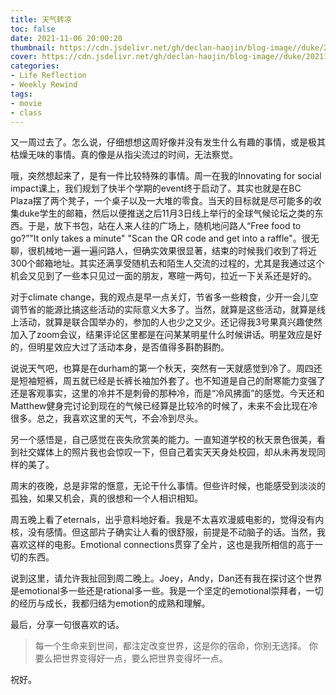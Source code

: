 ```yaml
---
title: 天气转凉
toc: false
date: 2021-11-06 20:00:20
thumbnail: https://cdn.jsdelivr.net/gh/declan-haojin/blog-image//duke/20211106200941.png
cover: https://cdn.jsdelivr.net/gh/declan-haojin/blog-image//duke/20211106200941.png
categories:
- Life Reflection
- Weekly Rewind
tags:
- movie
- class
---
```

又一周过去了。怎么说，仔细想想这周好像并没有发生什么有趣的事情，或是极其枯燥无味的事情。真的像是从指尖流过的时间，无法察觉。


<!--more-->

哦，突然想起来了，是有一件比较特殊的事情。周一在我的Innovating for social impact课上，我们规划了快半个学期的event终于启动了。其实也就是在BC Plaza摆了两个凳子，一个桌子以及一大堆的零食。当天的目标就是尽可能多的收集duke学生的邮箱，然后以便推送之后11月3日线上举行的全球气候论坛之类的东西。于是，放下书包，站在人来人往的广场上，随机地问路人“Free food to go?”"It only takes a minute" "Scan the QR code and get into a raffle"。很无聊，很机械地一遍一遍问路人，但确实效果很显著，结束的时候我们收到了将近300个邮箱地址。其实还满享受随机去和陌生人交流的过程的，尤其是我通过这个机会又见到了一些本只见过一面的朋友，寒暄一两句，拉近一下关系还是好的。


对于climate change，我的观点是早一点关灯，节省多一些粮食，少开一会儿空调节省的能源比搞这些活动的实际意义大多了。当然，就算是这些活动，就算是线上活动，就算是联合国举办的，参加的人也少之又少。还记得我3号果真兴趣使然加入了zoom会议，结果评论区里都是在问某某明星什么时候讲话。明星效应是好的，但明星效应大过了活动本身，是否值得多斟酌斟酌。

说说天气吧，也算是在durham的第一个秋天，突然有一天就感觉到冷了。周四还是短袖短裤，周五就已经是长裤长袖加外套了。也不知道是自己的耐寒能力变强了还是客观事实，这里的冷并不是刺骨的那种冷，而是“冷风拂面”的感觉。今天还和Matthew健身完讨论到现在的气候已经算是比较冷的时候了，未来不会比现在冷很多。总之，我喜欢这里的天气，不会冷到尽头。

另一个感悟是，自己感觉在丧失欣赏美的能力。一直知道学校的秋天景色很美，看到社交媒体上的照片我也会惊叹一下，但自己着实天天身处校园，却从未再发现同样的美了。

周末的夜晚，总是非常的惬意，无论干什么事情。但些许时候，也能感受到淡淡的孤独，如果又机会，真的很想和一个人相识相知。

周五晚上看了eternals，出乎意料地好看。我是不太喜欢漫威电影的，觉得没有内核，没有感情。但这部片子确实让人看的很舒服，前提是不动脑子的话。当然，我喜欢这样的电影。Emotional connections贯穿了全片，这也是我所相信的高于一切的东西。

说到这里，请允许我扯回到周二晚上。Joey，Andy，Dan还有我在探讨这个世界是emotional多一些还是rational多一些。我是一个坚定的emotional崇拜者，一切的经历与成长，我都归结为emotion的成熟和理解。


最后，分享一句很喜欢的话。
> 每一个生命来到世间，都注定改变世界，这是你的宿命，你别无选择。
> 你要么把世界变得好一点，要么把世界变得坏一点。

祝好。